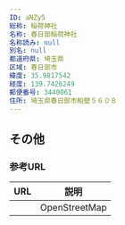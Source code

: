 ```yaml
---
ID: aNZy5
総称: 稲荷神社
名称: 春日部稲荷神社
名称読み: null
別名: null
都道府県: 埼玉県
区域: 春日部市
緯度: 35.9817542
経度: 139.7426249
郵便番号: 3440061
住所: 埼玉県春日部市粕壁５６０８
---
```


## その他

### 参考URL

| URL | 説明          |
| --- | ------------- |
|     | OpenStreetMap |
